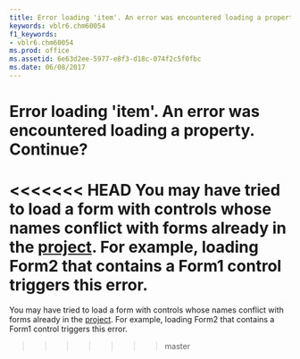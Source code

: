 ```yaml
---
title: Error loading 'item'. An error was encountered loading a property. Continue?
keywords: vblr6.chm60054
f1_keywords:
- vblr6.chm60054
ms.prod: office
ms.assetid: 6e63d2ee-5977-e8f3-d18c-074f2c5f0fbc
ms.date: 06/08/2017
---
```



# Error loading 'item'. An error was encountered loading a property. Continue?

<<<<<<< HEAD
You may have tried to load a form with controls whose names conflict with forms already in the [project](../../Glossary/vbe-glossary.md). For example, loading Form2 that contains a Form1 control triggers this error.
=======
You may have tried to load a form with controls whose names conflict with forms already in the [project](../../Glossary/vbe-glossary.md#project). For example, loading Form2 that contains a Form1 control triggers this error.
>>>>>>> master


